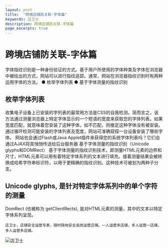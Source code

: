 ```yaml
---
layout: post
title:  "跨境店铺防关联-字体篇"
keywords: 店卫士
description: 跨境店铺防关联-字体篇
page_excerpts: true
---
```

# 跨境店铺防关联-字体篇
字体指纹识别是一种身份验证的方式。基于用户所使用的字体种类及字体在浏览器中被绘出的方式，网站可以进行指纹追踪。通常，网站在浏览器指纹识别时有两种运用字体的方法。
● 枚举字体列表
● 基于字体测量的指纹识别
## 枚举字体列表
收集电子设备上已安装的字列表的最常用方法是CSS的自我检测。简而言之，该方法通过测量浏览器上特定字体显示的一个短语的宽度来获取您的字体列表。如果宽度匹配，就意味着您安装了这种字体。如不匹配，则推定这种字体没有被安装。
通过循环检测可能安装的字体列表及宽度，网站可准确窥探一台设备安装了哪些字体。
网站也会通过Flash或Java Applet插件来获得您的系统字体列表吗？它们会通过AJAX将其悄悄传送给后台服务器
基于字体测量的指纹识别（Unicode glyphs和DOMRect）
基于字体测量的指纹识别技术，即测量HTML元素的边界和尺寸，HTML元素可以用有着特定字体系列的文本进行填充。接着测量结果会被转换成哈希字符串标识符，以用于更精确的指纹识别。这种技术可被划为两种子分支。
## Unicode glyphs, 是针对特定字体系列中的单个字符的测量
 DomRect (也被称为 getClientRects), 是对HTML元素的测量，其中的文本以特定字体系列呈现。
 
```
店卫士，店铺安全运营专家，随时随地安全高效运营店铺。一人运营多店铺，多人运营一店铺，多人运营多店铺。
```

![店卫士]({{site.baseurl}}/assets/banner.png)
